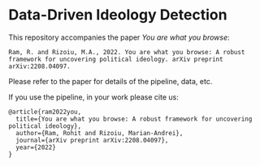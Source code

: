 # Data-Driven Ideology Detection

This repository accompanies the paper *You are what you browse*:
```
Ram, R. and Rizoiu, M.A., 2022. You are what you browse: A robust framework for uncovering political ideology. arXiv preprint arXiv:2208.04097.
```

Please refer to the paper for details of the pipeline, data, etc.

If you use the pipeline, in your work please cite us:
```
@article{ram2022you,
  title={You are what you browse: A robust framework for uncovering political ideology},
  author={Ram, Rohit and Rizoiu, Marian-Andrei},
  journal={arXiv preprint arXiv:2208.04097},
  year={2022}
}
```
